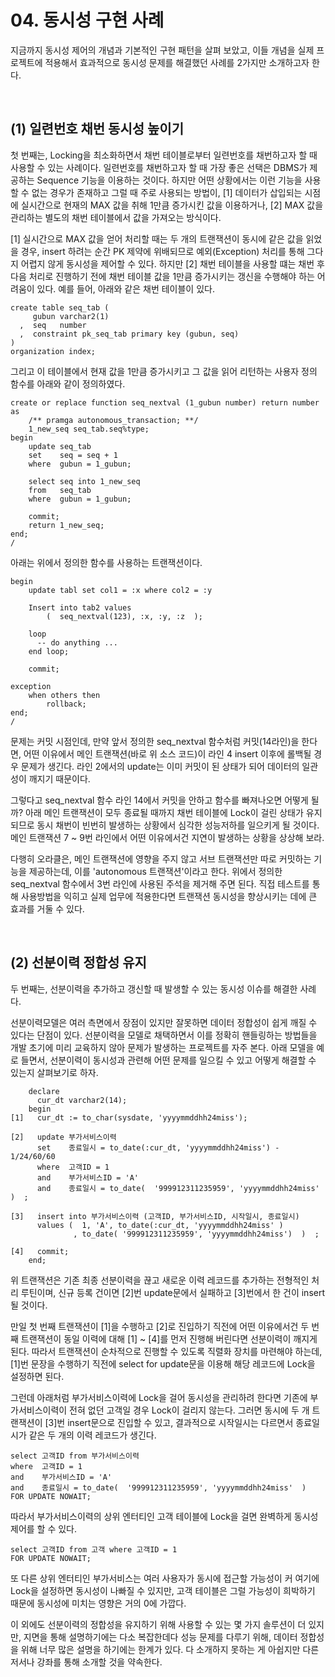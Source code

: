 # 04. 동시성 구현 사례

지금까지 동시성 제어의 개념과 기본적인 구현 패턴을 살펴 보았고, 이들 개념을 실제 프로젝트에 적용해서 효과적으로 동시성 문제를 해결했던 사례를 2가지만 소개하고자 한다.

<br/>

## (1) 일련번호 채번 동시성 높이기
첫 번째는, Locking을 최소화하면서 채번 테이블로부터 일련번호를 채번하고자 할 때 사용할 수 있는 사례이다. 일련번호를 채번하고자 할 때 가장 좋은 선택은 DBMS가 제공하는 Sequence 기능을 이용하는 것이다.
하지만 어떤 상황에서는 이런 기능을 사용할 수 없는 경우가 존재하고 그럴 때 주로 사용되는 방법이, [1] 데이터가 삽입되는 시점에 실시간으로 현재의 MAX 값을 취해 1만큼 증가시킨 값을 이용하거나,
[2] MAX 값을 관리하는 별도의 채번 테이블에서 값을 가져오는 방식이다.

[1] 실시간으로 MAX 값을 얻어 처리할 때는 두 개의 트랜잭션이 동시에 같은 값을 읽었을 경우, insert 하려는 순간 PK 제약에 위배되므로 예외(Exception) 처리를 통해 그다지 어렵지 않게 동시성을 제어할 수 있다.
하지만 [2] 채번 테이블을 사용할 떄는 채번 후 다음 처리로 진행하기 전에 채번 테이블 값을 1만큼 증가시키는 갱신을 수행해야 하는 어려움이 있다. 예를 들어, 아래와 같은 채번 테이블이 있다.

```
create table seq_tab (
     gubun varchar2(1)
  ,  seq   number
  ,  constraint pk_seq_tab primary key (gubun, seq)
)
organization index;
```
그리고 이 테이블에서 현재 값을 1만큼 증가시키고 그 값을 읽어 리턴하는 사용자 정의 함수를 아래와 같이 정의하였다.
```
create or replace function seq_nextval (1_gubun number) return number
as
    /** pramga autonomous_transaction; **/
    1_new_seq seq_tab.seq%type;
begin
    update seq_tab
    set    seq = seq + 1
    where  gubun = 1_gubun;

    select seq into 1_new_seq
    from   seq_tab
    where  gubun = 1_gubun;

    commit;
    return 1_new_seq;
end;
/
```
아래는 위에서 정의한 함수를 사용하는 트랜잭션이다.
```
begin
    update tabl set col1 = :x where col2 = :y

    Insert into tab2 values
        (  seq_nextval(123), :x, :y, :z  );

    loop
      -- do anything ...
    end loop;

    commit;

exception
    when others then
        rollback;
end;
/
```
문제는 커밋 시점인데, 만약 앞서 정의한 seq_nextval 함수처럼 커밋(14라인)을 한다면, 어떤 이유에서 메인 트랜잭션(바로 위 소스 코드)이 라인 4 insert 이후에 롤백될 경우 문제가 생긴다.
라인 2에서의 update는 이미 커밋이 된 상태가 되어 데이터의 일관성이 깨지기 때문이다.

그렇다고 seq_nextval 함수 라인 14에서 커밋을 안하고 함수를 빠져나오면 어떻게 될까?
아래 메인 트랜잭션이 모두 종료될 때까지 채번 테이블에 Lock이 걸린 상태가 유지되므로 동시 채번이 빈번히 발생하는 상황에서 심각한 성능저하를 일으키게 될 것이다.
메인 트랜잭션 7 ~ 9번 라인에서 어떤 이유에서건 지연이 발생하는 상황을 상상해 보라.

다행히 오라클은, 메인 트랜잭션에 영향을 주지 않고 서브 트랜잭션만 따로 커밋하는 기능을 제공하는데, 이를 'autonomous 트랜잭션'이라고 한다.
위에서 정의한 seq_nextval 함수에서 3번 라인에 사용된 주석을 제거해 주면 된다. 직접 테스트를 통해 사용방법을 익히고 실제 업무에 적용한다면 트랜잭션 동시성을 향상시키는 데에 큰 효과를 거둘 수 있다.

<br/>

## (2) 선분이력 정합성 유지
두 번째는, 선분이력을 추가하고 갱신할 때 발생할 수 있는 동시성 이슈를 해결한 사례다.

선분이력모델은 여러 측면에서 장점이 있지만 잘못하면 데이터 정합성이 쉽게 깨질 수 있다는 단점이 있다.
선분이력을 모델로 채택하면서 이를 정확히 핸들링하는 방법들을 개발 초기에 미리 교육하지 않아 문제가 발생하는 프로젝트를 자주 본다.
아래 모델을 예로 들면서, 선분이력이 동시성과 관련해 어떤 문제를 일으킬 수 있고 어떻게 해결할 수 있는지 살펴보기로 하자.
```
    declare
      cur_dt varchar2(14);
    begin
[1]   cur_dt := to_char(sysdate, 'yyyymmddhh24miss');

[2]   update 부가서비스이력
      set    종료일시 = to_date(:cur_dt, 'yyyymmddhh24miss') - 1/24/60/60
      where  고객ID = 1
      and    부가서비스ID = 'A'
      and    종료일시 = to_date(  '999912311235959', 'yyyymmddhh24miss'  )  ;

[3]   insert into 부가서비스이력 (고객ID, 부가서비스ID, 시작일시, 종료일시)
      values (  1, 'A', to_date(:cur_dt, 'yyyymmddhh24miss' )
              , to_date( '999912311235959', 'yyyymmddhh24miss')  )  ;

[4]   commit;
    end;
```
위 트랜잭션은 기존 최종 선분이력을 끊고 새로운 이력 레코드를 추가하는 전형적인 처리 루틴이며, 신규 등록 건이면 [2]번 update문에서 실패하고 [3]번에서 한 건이 insert될 것이다.

만일 첫 번째 트랜잭션이 [1]을 수행하고 [2]로 진입하기 직전에 어떤 이유에서건 두 번째 트랜잭션이 동일 이력에 대해 [1] ~ [4]를 먼저 진행해 버린다면 선분이력이 깨지게 된다.
따라서 트랜잭션이 순차적으로 진행할 수 있도록 직렬화 장치를 마련해야 하는데, [1]번 문장을 수행하기 직전에 select for update문을 이용해 해당 레코드에 Lock을 설정하면 된다.

그런데 아래처럼 부가서비스이력에 Lock을 걸어 동시성을 관리하려 한다면 기존에 부가서비스이력이 전혀 없던 고객일 경우 Lock이 걸리지 않는다.
그러면 동시에 두 개 트랜잭션이 [3]번 insert문으로 진입할 수 있고, 결과적으로 시작일시는 다르면서 종료일시가 같은 두 개의 이력 레코드가 생긴다.

```
select 고객ID from 부가서비스이력
where  고객ID = 1
and    부가서비스ID = 'A'
and    종료일시 = to_date(  '999912311235959', 'yyyymmddhh24miss'  )
FOR UPDATE NOWAIT;
```
따라서 부가서비스이력의 상위 엔터티인 고객 테이블에 Lock을 걸면 완벽하게 동시성 제어를 할 수 있다.
```
select 고객ID from 고객 where 고객ID = 1
FOR UPDATE NOWAIT;
```

또 다른 상위 엔터티인 부가서비스는 여러 사용자가 동시에 접근할 가능성이 커 여기에 Lock을 설정하면 동시성이 나빠질 수 있지만, 고객 테이블은 그럴 가능성이 희박하기 때문에 동시성에 미치는 영향은
거의 0에 가깝다.

이 외에도 선분이력의 정합성을 유지하기 위해 사용할 수 있는 몇 가지 솔루션이 더 있지만, 지면을 통해 설명하기에는 다소 복잡한데다 성능 문제를 다루기 위해, 데이터 정합성을 위해 너무 많은 설명을
하기에는 한계가 있다. 다 소개하지 못하는 게 아쉽지만 다른 저서나 강좌를 통해 소개할 것을 약속한다.